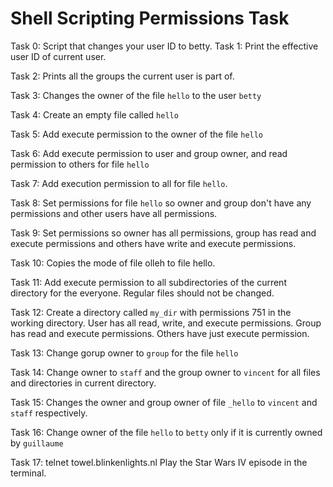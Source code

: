 # Shell Scripting Permissions Task

Task 0:
	 Script that changes your user ID to betty. 
Task 1:
	 Print the effective user ID of current user.

Task 2:
	 Prints all the groups the current user is part of.

Task 3:
	 Changes the owner of the file `hello` to the user `betty`

Task 4:
	 Create an empty file called `hello`

Task 5:
	 Add execute permission to the owner of the file `hello`

Task 6:
	 Add execute permission to user and group owner, and read permission to others for file `hello`

Task 7:
	 Add execution permission to all for file `hello`.

Task 8:
	 Set permissions for file `hello` so owner and group don't have any permissions and other users have all permissions.

Task 9:
	 Set permissions so owner has all permissions, group has read and execute permissions and others have write and execute permissions.

Task 10:
	 Copies the mode of file olleh to file hello.

Task 11:
	 Add execute permission to all subdirectories of the current directory for the everyone. Regular files should not be changed.

Task 12:
	 Create a directory called `my_dir` with permissions 751 in the working directory. User has all read, write, and execute permissions. Group has read and execute permissions. Others have just execute permission.

Task 13:
	 Change gorup owner to `group` for the file `hello`

Task 14:
	 Change owner to `staff` and the group owner to `vincent` for all files and directories in current directory.

Task 15:
	 Changes the owner and group owner of file `_hello` to `vincent` and `staff` respectively.

Task 16:
	 Change owner of the file `hello` to `betty` only if it is currently owned by `guillaume`

Task 17:
	 telnet towel.blinkenlights.nl
	 Play the Star Wars IV episode in the terminal.
